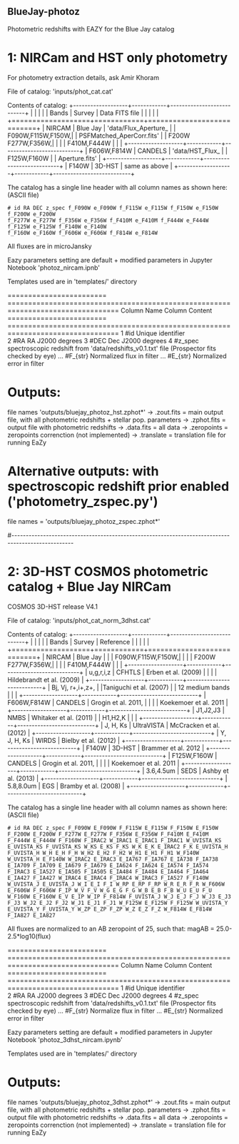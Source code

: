## BlueJay-photoz
Photometric redshifts with EAZY for the Blue Jay catalog

# 1: NIRCam and HST only photometry
For photometry extraction details, ask Amir Khoram

File of catalog: 
'inputs/phot_cat.cat'

Contents of catalog:
	+-------------------+------------+---------------------------+
	|                   |            |                           |
	| Bands             |  Survey    |  Data FITS file           |
	|                   |            |                           |
	+===================+============+===========================+
	| NIRCAM            | Blue Jay   | 'data/Flux_Aperture_      |
	| F090W,F115W,F150W,|            | PSFMatched_AperCorr.fits' |
	| F200W F277W,F356W,|            |                           |
	| F410M,F444W       |            |                           |
	+-------------------+------------+---------------------------+
	| F606W,F814W       | CANDELS    | 'data/HST_Flux_           |
	| F125W,F160W       |            |  Aperture.fits'           |
	+-------------------+------------+---------------------------+
	| F140W             | 3D-HST     | same as above             |
	+-------------------+------------+---------------------------+

The catalog has a single line header with all column names as shown here: (ASCII file)

	# id RA DEC z_spec f_F090W e_F090W f_F115W e_F115W f_F150W e_F150W f_F200W e_F200W 
	f_F277W e_F277W f_F356W e_F356W f_F410M e_F410M f_F444W e_F444W f_F125W e_F125W f_F140W e_F140W 
	f_F160W e_F160W f_F606W e_F606W f_F814W e_F814W

All fluxes are in microJansky

Eazy parameters setting are default + modified parameters in Jupyter Notebook 'photoz_nircam.ipnb'

Templates used are in 'templates/' directory

======================== =================================================================================
Column Name               Column Content
======================== =================================================================================
1    #id				Unique identifier  
2    #RA				RA J2000 degrees 
3    #DEC				Dec J2000 degrees
4    #z_spec             spectroscopic redshift from 'data/redshifts_v0.1.txt' file (Prospector fits checked by eye)
...  #F_{str}            Normalized flux in filter 
...  #E_{str}            Normalized error in filter


# Outputs:
file names 'outputs/bluejay_photoz_hst.zphot*'
	-> .zout.fits = main output file, with all photometric redshifts + stellar pop. parameters
	-> .zphot.fits = output file with photometric redshifts
	-> .data.fits = all data
	-> .zeropoints = zeropoints correnction (not implemented)
	-> .translate = translation file for running EaZy

# Alternative outputs: with spectroscopic redshift prior enabled ('photometry_zspec.py')
file names = 'outputs/bluejay_photoz_zspec.zphot*'

#---------------------------------------------------------------------------------------------------

# 2: 3D-HST COSMOS photometric catalog + Blue Jay NIRCam
COSMOS 3D-HST release V4.1

File of catalog:
'inputs/phot_cat_norm_3dhst.cat'

Contents of catalog:
+-------------------+------------+---------------------------+
|                   |            |                           |
| Bands             |  Survey    |  Reference                |
|                   |            |                           |
+===================+============+===========================+
| NIRCAM            | Blue Jay   |                           |
| F090W,F115W,F150W,|            |                           |
| F200W F277W,F356W,|            |                           |
| F410M,F444W       |            |                           |
+-------------------+------------+---------------------------+
| u,g,r,i,z         | CFHTLS     | Erben et al. (2009)       |
|                   |            | Hildebrandt et al. (2009) |
+-------------------+------------+---------------------------+
| Bj, Vj, r+,i+,z+, |            |Taniguchi et al. (2007)    |
| 12 medium bands   |            |                           |
+-------------------+------------+---------------------------+
| F606W,F814W       | CANDELS    | Grogin et al. 2011,       |
|                   |            | Koekemoer et al. 2011     |
+-------------------+------------+---------------------------+
| J1,J2,J3          | NMBS       | Whitaker et al. (2011)    |
| H1,H2,K           |            |                           |
+-------------------+------------+---------------------------+
| J, H, Ks          | UltraVISTA | McCracken et al. (2012)   |
+-------------------+------------+---------------------------+
| Y, J, H, Ks       | WIRDS      | Bielby et al. (2012)      |
+-------------------+------------+---------------------------+
| F140W             | 3D-HST     | Brammer et al. 2012       |
+-------------------+------------+---------------------------+
| F125W,F160W       | CANDELS    | Grogin et al. 2011,       |
|                   |            | Koekemoer et al. 2011     |
+-------------------+------------+---------------------------+
| 3.6,4.5um         | SEDS       | Ashby et al. (2013)       |
+-------------------+------------+---------------------------+
| 5.8,8.0um         | EGS        | Bramby et al. (2008)      |
+-------------------+------------+---------------------------+

The catalog has a single line header with all column names as shown here: (ASCII file)

	# id RA DEC z_spec F_F090W E_F090W F_F115W E_F115W F_F150W E_F150W F_F200W E_F200W F_F277W E_F277W F_F356W E_F356W F_F410M E_F410M F_F444W E_F444W F_F160W F_IRAC2 W_IRAC1 E_IRAC1 F_IRAC1 W_UVISTA_KS E_UVISTA_KS F_UVISTA_KS W_KS E_KS F_KS W_K E_K E_IRAC2 F_K E_UVISTA_H F_UVISTA_H W_H E_H F_H W_H2 E_H2 F_H2 W_H1 E_H1 F_H1 W_F140W W_UVISTA_H E_F140W W_IRAC2 E_IRAC3 E_IA767 F_IA767 E_IA738 F_IA738 E_IA709 F_IA709 E_IA679 F_IA679 E_IA624 F_IA624 E_IA574 F_IA574 F_IRAC3 E_IA527 E_IA505 F_IA505 E_IA484 F_IA484 E_IA464 F_IA464 E_IA427 F_IA427 W_IRAC4 E_IRAC4 F_IRAC4 W_IRAC3 F_IA527 F_F140W W_UVISTA_J E_UVISTA_J W_I E_I F_I W_RP E_RP F_RP W_R E_R F_R W_F606W E_F606W F_F606W F_IP W_V F_V W_G E_G F_G W_B E_B F_B W_U E_U F_U W_F160W E_F160W E_V E_IP W_IP F_F814W F_UVISTA_J W_J E_J F_J W_J3 E_J3 F_J3 W_J2 E_J2 F_J2 W_J1 E_J1 F_J1 W_F125W E_F125W F_F125W W_UVISTA_Y E_UVISTA_Y F_UVISTA_Y W_ZP E_ZP F_ZP W_Z E_Z F_Z W_F814W E_F814W F_IA827 E_IA827

All fluxes are normalized to an AB zeropoint of 25, such that: magAB = 25.0-2.5*log10(flux)

======================== =================================================================================
Column Name               Column Content
======================== =================================================================================
1    #id				Unique identifier  
2    #RA				RA J2000 degrees 
3    #DEC				Dec J2000 degrees
4    #z_spec             spectroscopic redshift from 'data/redshifts_v0.1.txt' file (Prospector fits checked by eye)
...  #F_{str}            Normalize flux in filter 
...  #E_{str}            Normalized error in filter

Eazy parameters setting are default + modified parameters in Jupyter Notebook 'photoz_3dhst_nircam.ipynb'

Templates used are in 'templates/' directory

# Outputs:
file names 'outputs/bluejay_photoz_3dhst.zphot*'
	-> .zout.fits = main output file, with all photometric redshifts + stellar pop. parameters
	-> .zphot.fits = output file with photometric redshifts
	-> .data.fits = all data
	-> .zeropoints = zeropoints correnction (not implemented)
	-> .translate = translation file for running EaZy


